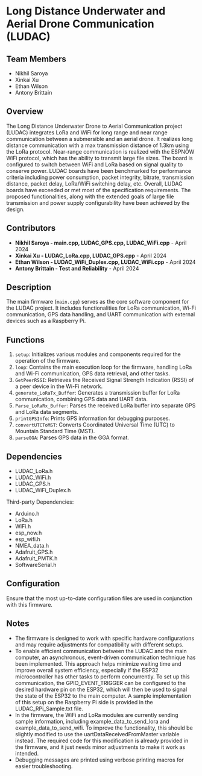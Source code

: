 # Long Distance Underwater and Aerial Drone Communication (LUDAC)

## Team Members

- Nikhil Saroya
- Xinkai Xu
- Ethan Wilson
- Antony Brittain

## Overview

The Long Distance Underwater Drone to Aerial Communication project (LUDAC) integrates LoRa and WiFi for long range and near range communication between a submersible and an aerial drone. It realizes long distance communication with a max transmission distance of 1.3km using the LoRa protocol. Near-range communication is realized with the ESPNOW WiFi protocol, which has the ability to transmit large file sizes. The board is configured to switch between WiFi and LoRa based on signal quality to conserve power. LUDAC boards have been benchmarked for performance criteria including power consumption, packet integrity, bitrate, transmission distance, packet delay, LoRa/WiFi switching delay, etc. Overall, LUDAC boards have exceeded or met most of the specification requirements. The proposed functionalities, along with the extended goals of large file transmission and power supply configurability have been achieved by the design.

## Contributors

- **Nikhil Saroya - main.cpp, LUDAC_GPS.cpp, LUDAC_WiFi.cpp** - April 2024
- **Xinkai Xu - LUDAC_LoRa.cpp, LUDAC_GPS.cpp** - April 2024
- **Ethan Wilson - LUDAC_WiFi_Duplex.cpp, LUDAC_WiFi.cpp** - April 2024
- **Antony Brittain - Test and Reliability** - April 2024

## Description

The main firmware (`main.cpp`) serves as the core software component for the LUDAC project. It includes functionalities for LoRa communication, Wi-Fi communication, GPS data handling, and UART communication with external devices such as a Raspberry Pi.

## Functions

1. `setup`: Initializes various modules and components required for the operation of the firmware.
2. `loop`: Contains the main execution loop for the firmware, handling LoRa and Wi-Fi communication, GPS data retrieval, and other tasks.
3. `GetPeerRSSI`: Retrieves the Received Signal Strength Indication (RSSI) of a peer device in the Wi-Fi network.
4. `generate_LoRaTx_Buffer`: Generates a transmission buffer for LoRa communication, combining GPS data and UART data.
5. `Parse_LoRaRx_Buffer`: Parses the received LoRa buffer into separate GPS and LoRa data segments.
6. `printGPSInfo`: Prints GPS information for debugging purposes.
7. `convertUTCToMST`: Converts Coordinated Universal Time (UTC) to Mountain Standard Time (MST).
8. `parseGGA`: Parses GPS data in the GGA format.

## Dependencies

- LUDAC_LoRa.h
- LUDAC_WiFi.h
- LUDAC_GPS.h
- LUDAC_WiFi_Duplex.h

Third-party Dependencies:
- Arduino.h
- LoRa.h
- WiFi.h
- esp_now.h
- esp_wifi.h
- NMEA_data.h
- Adafruit_GPS.h
- Adafruit_PMTK.h
- SoftwareSerial.h

## Configuration

Ensure that the most up-to-date configuration files are used in conjunction with this firmware.

## Notes

- The firmware is designed to work with specific hardware configurations and may require adjustments for compatibility with different setups.
- To enable efficient communication between the LUDAC and the main computer, an asynchronous, event-driven communication technique has been implemented. This approach helps minimize waiting time and improve overall system efficiency, especially if the ESP32 microcontroller has other tasks to perform concurrently. To set up this communication, the GPIO_EVENT_TRIGGER can be configured to the desired hardware pin on the ESP32, which will then be used to signal the state of the ESP32 to the main computer. A sample implementation of this setup on the Raspberry Pi side is provided in the LUDAC_RPi_Sample.txt file.
- In the firmware, the WiFi and LoRa modules are currently sending sample information, including example_data_to_send_lora and example_data_to_send_wifi. To improve the functionality, this should be slightly modified to use the uartDataReceivedFromMaster variable instead. The required code for this modification is already provided in the firmware, and it just needs minor adjustments to make it work as intended.
- Debugging messages are printed using verbose printing macros for easier troubleshooting.

